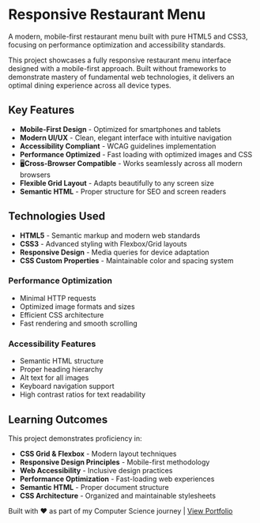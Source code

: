 # Responsive Restaurant Menu

A modern, mobile-first restaurant menu built with pure HTML5 and CSS3, focusing on performance optimization and accessibility standards.

This project showcases a fully responsive restaurant menu interface designed with a mobile-first approach. Built without frameworks to demonstrate mastery of fundamental web technologies, it delivers an optimal dining experience across all device types.

## Key Features

- **Mobile-First Design** - Optimized for smartphones and tablets
- **Modern UI/UX** - Clean, elegant interface with intuitive navigation
- **Accessibility Compliant** - WCAG guidelines implementation
- **Performance Optimized** - Fast loading with optimized images and CSS
- 🖥**Cross-Browser Compatible** - Works seamlessly across all modern browsers
- **Flexible Grid Layout** - Adapts beautifully to any screen size
- **Semantic HTML** - Proper structure for SEO and screen readers

## Technologies Used

- **HTML5** - Semantic markup and modern web standards
- **CSS3** - Advanced styling with Flexbox/Grid layouts
- **Responsive Design** - Media queries for device adaptation
- **CSS Custom Properties** - Maintainable color and spacing system

### Performance Optimization
- Minimal HTTP requests
- Optimized image formats and sizes
- Efficient CSS architecture
- Fast rendering and smooth scrolling

### Accessibility Features
- Semantic HTML structure
- Proper heading hierarchy
- Alt text for all images
- Keyboard navigation support
- High contrast ratios for text readability

## Learning Outcomes

This project demonstrates proficiency in:
- **CSS Grid & Flexbox** - Modern layout techniques
- **Responsive Design Principles** - Mobile-first methodology
- **Web Accessibility** - Inclusive design practices
- **Performance Optimization** - Fast-loading web experiences
- **Semantic HTML** - Proper document structure
- **CSS Architecture** - Organized and maintainable stylesheets
  
Built with ❤️ as part of my Computer Science journey | [View Portfolio](https://theotherflaneur.vercel.app/)
